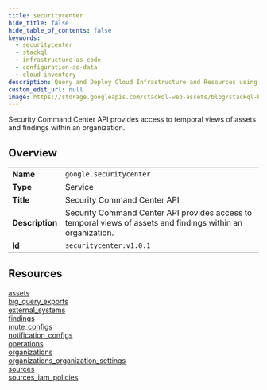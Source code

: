```yaml
---
title: securitycenter
hide_title: false
hide_table_of_contents: false
keywords:
  - securitycenter
  - stackql
  - infrastructure-as-code
  - configuration-as-data
  - cloud inventory
description: Query and Deploy Cloud Infrastructure and Resources using SQL
custom_edit_url: null
image: https://storage.googleapis.com/stackql-web-assets/blog/stackql-blog-post-featured-image.png
---
```

Security Command Center API provides access to temporal views of assets and findings within an organization.  
    

## Overview
<table><tbody>
<tr><td><b>Name</b></td><td><code>google.securitycenter</code></td></tr>
<tr><td><b>Type</b></td><td>Service</td></tr>
<tr><td><b>Title</b></td><td>Security Command Center API</td></tr>
<tr><td><b>Description</b></td><td>Security Command Center API provides access to temporal views of assets and findings within an organization.</td></tr>
<tr><td><b>Id</b></td><td><code>securitycenter:v1.0.1</code></td></tr>
</tbody></table>

## Resources
<div class="row">
<div class="providerDocColumn">
<a href="/providers/google/securitycenter/assets/">assets</a><br />
<a href="/providers/google/securitycenter/big_query_exports/">big_query_exports</a><br />
<a href="/providers/google/securitycenter/external_systems/">external_systems</a><br />
<a href="/providers/google/securitycenter/findings/">findings</a><br />
<a href="/providers/google/securitycenter/mute_configs/">mute_configs</a><br />
<a href="/providers/google/securitycenter/notification_configs/">notification_configs</a><br />
</div>
<div class="providerDocColumn">
<a href="/providers/google/securitycenter/operations/">operations</a><br />
<a href="/providers/google/securitycenter/organizations/">organizations</a><br />
<a href="/providers/google/securitycenter/organizations_organization_settings/">organizations_organization_settings</a><br />
<a href="/providers/google/securitycenter/sources/">sources</a><br />
<a href="/providers/google/securitycenter/sources_iam_policies/">sources_iam_policies</a><br />
</div>
</div>
